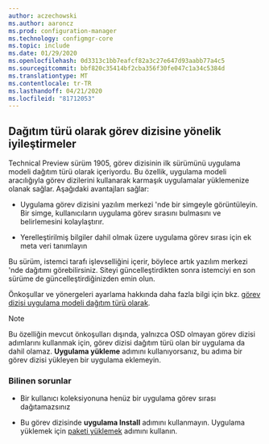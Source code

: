 ```yaml
---
author: aczechowski
ms.author: aaroncz
ms.prod: configuration-manager
ms.technology: configmgr-core
ms.topic: include
ms.date: 01/29/2020
ms.openlocfilehash: 0d3313c1bb7eafcf82a3c27e647d93aabb77a4c5
ms.sourcegitcommit: bbf820c35414bf2cba356f30fe047c1a34c5384d
ms.translationtype: MT
ms.contentlocale: tr-TR
ms.lasthandoff: 04/21/2020
ms.locfileid: "81712053"
---
```

## <a name="improvements-to-task-sequence-as-a-deployment-type"></a><a name="bkmk_tsdt"></a>Dağıtım türü olarak görev dizisine yönelik iyileştirmeler

<!--3555953-->

Technical Preview sürüm 1905, görev dizisinin ilk sürümünü uygulama modeli dağıtım türü olarak içeriyordu. Bu özellik, uygulama modeli aracılığıyla görev dizilerini kullanarak karmaşık uygulamalar yüklemenize olanak sağlar. Aşağıdaki avantajları sağlar:

- Uygulama görev dizisini yazılım merkezi 'nde bir simgeyle görüntüleyin. Bir simge, kullanıcıların uygulama görev sırasını bulmasını ve belirlemesini kolaylaştırır.

- Yerelleştirilmiş bilgiler dahil olmak üzere uygulama görev sırası için ek meta veri tanımlayın

Bu sürüm, istemci tarafı işlevselliğini içerir, böylece artık yazılım merkezi 'nde dağıtımı görebilirsiniz. Siteyi güncelleştirdikten sonra istemciyi en son sürüme de güncelleştirdiğinizden emin olun.

Önkoşullar ve yönergeleri ayarlama hakkında daha fazla bilgi için bkz. [görev dizisi uygulama modeli dağıtım türü olarak](../../../2019/technical-preview-1905.md#bkmk_tsdt).

> [!NOTE]
> Bu özelliğin mevcut önkoşulları dışında, yalnızca OSD olmayan görev dizisi adımlarını kullanmak için, görev dizisi dağıtım türü olan bir uygulama da dahil olamaz. **Uygulama yükleme** adımını kullanıyorsanız, bu adıma bir görev dizisi yükleyen bir uygulama eklemeyin.

### <a name="known-issues"></a><a name="bkmk_tsdt-ki"></a>Bilinen sorunlar

- Bir kullanıcı koleksiyonuna henüz bir uygulama görev sırası dağıtamazsınız

- Bu görev dizisinde **uygulama Install** adımını kullanmayın. Uygulama yüklemek için [paketi yüklemek](../../../../../osd/understand/task-sequence-steps.md#BKMK_InstallPackage) adımını kullanın.
